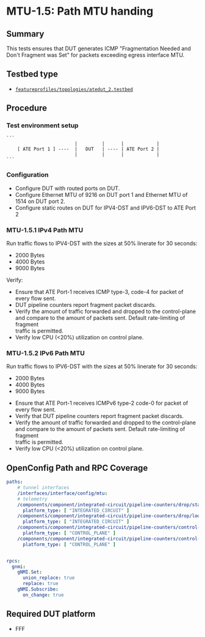 # MTU-1.5: Path MTU handing

## Summary

This tests ensures that DUT generates ICMP "Fragmentation Needed and Don't Fragment was Set" for packets exceeding egress interface MTU. 

## Testbed type

*  [`featureprofiles/topologies/atedut_2.testbed`](https://github.com/openconfig/featureprofiles/blob/main/topologies/atedut_2.testbed)

## Procedure

### Test environment setup

    ```
                             |         |      |            |
        [ ATE Port 1 ] ----  |   DUT   | ---- | ATE Port 2 |
                             |         |      |            |
    ```


### Configuration

* Configure DUT with routed ports on DUT.
* Configure Ethernet MTU of 9216 on DUT port 1 and Ethernet MTU of 1514 on DUT port 2.
* Configure static routes on DUT for IPV4-DST and IPV6-DST to ATE Port 2  


### MTU-1.5.1 IPv4 Path MTU 

Run traffic flows to IPV4-DST with the sizes at 50% linerate for 30 seconds:
- 2000 Bytes
- 4000 Bytes
- 9000 Bytes

Verify:
* Ensure that ATE Port-1 receives ICMP type-3, code-4 for packet of every flow sent.
* DUT pipeline counters report fragment packet discards.
* Verify the amount of traffic forwarded and dropped to the control-plane and compare to the amount of packets sent. Default rate-limiting of fragment  
  traffic is permitted.
* Verify low CPU (<20%) utilization on control plane.

### MTU-1.5.2 IPv6 Path MTU 

Run traffic flows to IPV6-DST with the sizes at 50% linerate for 30 seconds:
- 2000 Bytes
- 4000 Bytes
- 9000 Bytes

* Ensure that ATE Port-1 receives ICMPv6 type-2 code-0 for packet of every flow sent.
* Verify that DUT pipeline counters report fragment packet discards.
* Verify the amount of traffic forwarded and dropped to the control-plane and compare to the amount of packets sent. Default rate-limiting of fragment  
  traffic is permitted.
* Verify low CPU (<20%) utilization on control plane.

## OpenConfig Path and RPC Coverage

```yaml
paths:
    # tunnel interfaces
    /interfaces/interface/config/mtu:
    # telemetry
    /components/component/integrated-circuit/pipeline-counters/drop/state/packet-processing-aggregate:
      platform_type: [ "INTEGRATED_CIRCUIT" ]
    /components/component/integrated-circuit/pipeline-counters/drop/lookup-block/state/fragment-total-drops:
      platform_type: [ "INTEGRATED_CIRCUIT" ]
    /components/component/integrated-circuit/pipeline-counters/control-plane-traffic/vendor/state/queued-aggregate:
      platform_type: [ "CONTROL_PLANE" ]
    /components/component/integrated-circuit/pipeline-counters/control-plane-traffic/vendor/state/dropped-aggregate:
      platform_type: [ "CONTROL_PLANE" ]


rpcs:
  gnmi:
    gNMI.Set:
      union_replace: true
      replace: true
    gNMI.Subscribe:
      on_change: true
```

## Required DUT platform

* FFF